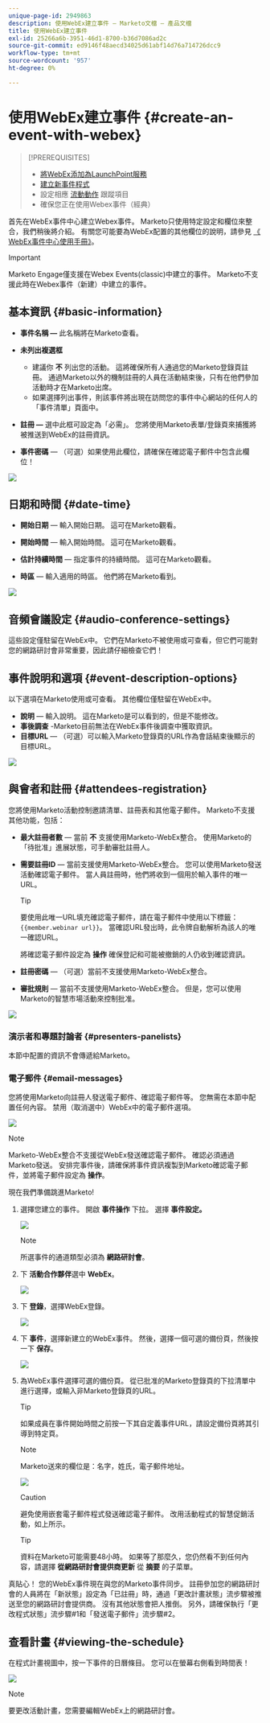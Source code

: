 ```yaml
---
unique-page-id: 2949863
description: 使用WebEx建立事件 — Marketo文檔 — 產品文檔
title: 使用WebEx建立事件
exl-id: 25266a6b-3951-46d1-8700-b36d7086ad2c
source-git-commit: ed9146f48aecd34025d61abf14d76a714726dcc9
workflow-type: tm+mt
source-wordcount: '957'
ht-degree: 0%

---
```


# 使用WebEx建立事件 {#create-an-event-with-webex}

>[!PREREQUISITES]
>
>* [將WebEx添加為LaunchPoint服務](/help/marketo/product-docs/administration/additional-integrations/add-webex-as-a-launchpoint-service.md)
>* [建立新事件程式](/help/marketo/product-docs/demand-generation/events/understanding-events/create-a-new-event-program.md)
>* 設定相應 [流動動作](/help/marketo/product-docs/core-marketo-concepts/smart-campaigns/flow-actions/add-a-flow-step-to-a-smart-campaign.md) 跟蹤項目
>* 確保您正在使用Webex事件（經典）


首先在WebEx事件中心建立Webex事件。 Marketo只使用特定設定和欄位來整合，我們稍後將介紹。 有關您可能要為WebEx配置的其他欄位的說明，請參見 [《 WebEx事件中心使用手冊》](https://www.cisco.com/c/dam/en/us/td/docs/collaboration/meeting_center/wbs298/wx_ec_host_ug.pdf)。

>[!IMPORTANT]
>
>Marketo Engage僅支援在Webex Events(classic)中建立的事件。 Marketo不支援此時在Webex事件（新建）中建立的事件。

## 基本資訊 {#basic-information}

* **事件名稱 —** 此名稱將在Marketo查看。
* **未列出複選框**

   * 建議你 **不** 列出您的活動。 這將確保所有人通過您的Marketo登錄頁註冊。 通過Marketo以外的機制註冊的人員在活動結束後，只有在他們參加活動時才在Marketo出席。
   * 如果選擇列出事件，則該事件將出現在訪問您的事件中心網站的任何人的「事件清單」頁面中。

* **註冊 —** 選中此框可設定為「必需」。 您將使用Marketo表單/登錄頁來捕獲將被推送到WebEx的註冊資訊。
* **事件密碼** — （可選）如果使用此欄位，請確保在確認電子郵件中包含此欄位！

![](assets/image2015-5-28-13-3a30-3a55.png)

## 日期和時間 {#date-time}

* **開始日期**  — 輸入開始日期。 這可在Marketo觀看。

* **開始時間**  — 輸入開始時間。 這可在Marketo觀看。

* **估計持續時間**  — 指定事件的持續時間。 這可在Marketo觀看。

* **時區**  — 輸入適用的時區。 他們將在Marketo看到。

![](assets/image2015-5-28-13-3a37-3a39.png)

## 音頻會議設定 {#audio-conference-settings}

這些設定僅駐留在WebEx中。 它們在Marketo不被使用或可查看，但它們可能對您的網路研討會非常重要，因此請仔細檢查它們！

## 事件說明和選項  {#event-description-options}

以下選項在Marketo使用或可查看。 其他欄位僅駐留在WebEx中。

* **說明**  — 輸入說明。 這在Marketo是可以看到的，但是不能修改。
* **事後調查** -Marketo目前無法在WebEx事件後調查中獲取資訊。
* **目標URL**  — （可選）可以輸入Marketo登錄頁的URL作為會話結束後顯示的目標URL。

![](assets/image2015-5-28-13-3a48-3a49.png)

## 與會者和註冊 {#attendees-registration}

您將使用Marketo活動控制邀請清單、註冊表和其他電子郵件。 Marketo不支援其他功能，包括：

* **最大註冊者數**  — 當前 **不** 支援使用Marketo-WebEx整合。  使用Marketo的「待批准」進展狀態，可手動審批註冊人。

* **需要註冊ID**  — 當前支援使用Marketo-WebEx整合。 您可以使用Marketo發送活動確認電子郵件。 當人員註冊時，他們將收到一個用於輸入事件的唯一URL。

   >[!TIP]
   >
   >要使用此唯一URL填充確認電子郵件，請在電子郵件中使用以下標籤： `{{member.webinar url}}`。 當確認URL發出時，此令牌自動解析為該人的唯一確認URL。
   >
   >將確認電子郵件設定為 **操作** 確保登記和可能被撤銷的人仍收到確認資訊。

* **註冊密碼**  — （可選）當前不支援使用Marketo-WebEx整合。
* **審批規則**  — 當前不支援使用Marketo-WebEx整合。 但是，您可以使用Marketo的智慧市場活動來控制批准。

![](assets/image2015-5-28-14-3a4-3a41.png)

### 演示者和專題討論者 {#presenters-panelists}

本節中配置的資訊不會傳遞給Marketo。

### 電子郵件 {#email-messages}

您將使用Marketo向註冊人發送電子郵件、確認電子郵件等。 您無需在本節中配置任何內容。 禁用（取消選中）WebEx中的電子郵件選項。

![](assets/image2015-5-28-14-3a9-3a14.png)

>[!NOTE]
>
>Marketo-WebEx整合不支援從WebEx發送確認電子郵件。 確認必須通過Marketo發送。 安排完事件後，請確保將事件資訊複製到Marketo確認電子郵件，並將電子郵件設定為 **操作**。

現在我們準備跳進Marketo!

1. 選擇您建立的事件。 開啟 **事件操作** 下拉。 選擇 **事件設定。**

   ![](assets/image2015-5-14-16-3a7-3a31.png)

   >[!NOTE]
   >
   >所選事件的通道類型必須為 **網路研討會**。

1. 下 **活動合作夥伴**&#x200B;選中 **WebEx**。

   ![](assets/image2015-1-30-13-3a58-3a2.png)

1. 下 **登錄**，選擇WebEx登錄。

   ![](assets/image2015-5-18-12-3a2-3a26.png)

1. 下 **事件**，選擇新建立的WebEx事件。 然後，選擇一個可選的備份頁，然後按一下 **保存**。

   ![](assets/image2015-5-14-16-3a15-3a55.png)

1. 為WebEx事件選擇可選的備份頁。 從已批准的Marketo登錄頁的下拉清單中進行選擇，或輸入非Marketo登錄頁的URL。

   >[!TIP]
   >
   >如果成員在事件開始時間之前按一下其自定義事件URL，請設定備份頁將其引導到特定頁。

   >[!NOTE]
   >
   >Marketo送來的欄位是：名字，姓氏，電子郵件地址。

   ![](assets/webex.png)

   >[!CAUTION]
   >
   >避免使用嵌套電子郵件程式發送確認電子郵件。 改用活動程式的智慧促銷活動，如上所示。

   >[!TIP]
   >
   >資料在Marketo可能需要48小時。 如果等了那麼久，您仍然看不到任何內容，請選擇 **從網路研討會提供商更新** 從 **摘要** 的子菜單。

真貼心！ 您的WebEx事件現在與您的Marketo事件同步。  註冊參加您的網路研討會的人員將在「新狀態」設定為「已註冊」時，通過「更改計畫狀態」流步驟被推送至您的網路研討會提供商。 沒有其他狀態會把人推倒。 另外，請確保執行「更改程式狀態」流步驟#1和「發送電子郵件」流步驟#2。

## 查看計畫  {#viewing-the-schedule}

在程式計畫視圖中，按一下事件的日曆條目。 您可以在螢幕右側看到時間表！

![](assets/image2015-5-14-16-3a21-3a41.png)

>[!NOTE]
>
>要更改活動計畫，您需要編輯WebEx上的網路研討會。
